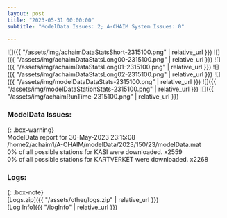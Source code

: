 ```yaml
---
layout: post
title: "2023-05-31 00:00:00"
subtitle: "ModelData Issues: 2; A-CHAIM System Issues: 0"

---
```


![]({{ "/assets/img/achaimDataStatsShort-2315100.png" | relative_url }})
![]({{ "/assets/img/achaimDataStatsLong00-2315100.png" | relative_url }})
![]({{ "/assets/img/achaimDataStatsLong01-2315100.png" | relative_url }})
![]({{ "/assets/img/achaimDataStatsLong02-2315100.png" | relative_url }})
![]({{ "/assets/img/modelDataDataStats-2315100.png" | relative_url }})
![]({{ "/assets/img/modelDataStationStats-2315100.png" | relative_url }})
![]({{ "/assets/img/achaimRunTime-2315100.png" | relative_url }})


### ModelData Issues:  
  
{: .box-warning}  
 ModelData report for 30-May-2023 23:15:08   
 /home2/achaim1/A-CHAIM/modelData/2023/150/23/modelData.mat   
 0% of all possible stations for KASI were downloaded. x2559   
 0% of all possible stations for KARTVERKET were downloaded. x2268   
  


### Logs:  
  
{: .box-note}  
[Logs.zip]({{ "/assets/other/logs.zip" | relative_url }})  
[Log Info]({{ "/logInfo" | relative_url }})  
